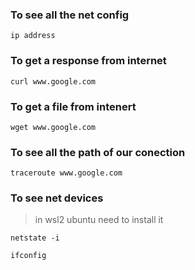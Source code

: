 ### To see all the net config

```
ip address
```

### To get a response from internet

```
curl www.google.com
```

### To get a file from intenert

```
wget www.google.com
```

### To see all the path of our conection

```
traceroute www.google.com
```

### To see net devices

> in wsl2 ubuntu need to install it

```
netstate -i

ifconfig

```
